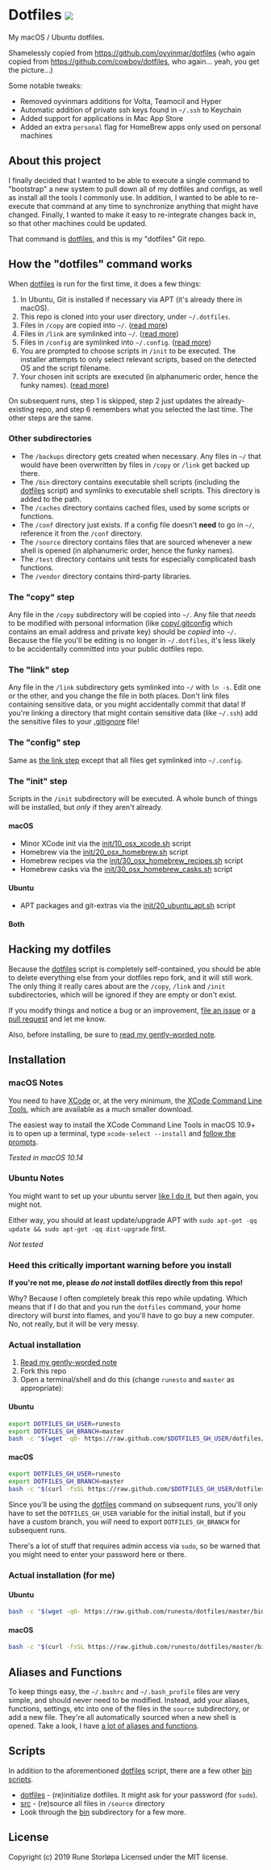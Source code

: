 # Dotfiles ![](https://github.com/runesto/dotfiles/workflows/Test%20dotfiles%20installation%20on%20mac/badge.svg)

My macOS / Ubuntu dotfiles.

Shamelessly copied from https://github.com/oyvinmar/dotfiles (who again copied from https://github.com/cowboy/dotfiles, who again... yeah, you get the picture...)

Some notable tweaks:
 - Removed oyvinmars additions for Volta, Teamocil and Hyper
 - Automatic addition of private ssh keys found in `~/.ssh` to Keychain
 - Added support for applications in Mac App Store
 - Added an extra `personal` flag for HomeBrew apps only used on personal machines

## About this project

I finally decided that I wanted to be able to execute a single command to "bootstrap" a new system to pull down all of my dotfiles and configs, as well as install all the tools I commonly use. In addition, I wanted to be able to re-execute that command at any time to synchronize anything that might have changed. Finally, I wanted to make it easy to re-integrate changes back in, so that other machines could be updated.

That command is [dotfiles][dotfiles], and this is my "dotfiles" Git repo.

[dotfiles]: bin/dotfiles

## How the "dotfiles" command works

When [dotfiles][dotfiles] is run for the first time, it does a few things:

1. In Ubuntu, Git is installed if necessary via APT (it's already there in macOS).
1. This repo is cloned into your user directory, under `~/.dotfiles`.
1. Files in `/copy` are copied into `~/`. ([read more](#the-copy-step))
1. Files in `/link` are symlinked into `~/`. ([read more](#the-link-step))
1. Files in `/config` are symlinked into `~/.config`. ([read more](#the-config-step))
1. You are prompted to choose scripts in `/init` to be executed. The installer attempts to only select relevant scripts, based on the detected OS and the script filename.
1. Your chosen init scripts are executed (in alphanumeric order, hence the funky names). ([read more](#the-init-step))

On subsequent runs, step 1 is skipped, step 2 just updates the already-existing repo, and step 6 remembers what you selected the last time. The other steps are the same.

### Other subdirectories

- The `/backups` directory gets created when necessary. Any files in `~/` that would have been overwritten by files in `/copy` or `/link` get backed up there.
- The `/bin` directory contains executable shell scripts (including the [dotfiles][dotfiles] script) and symlinks to executable shell scripts. This directory is added to the path.
- The `/caches` directory contains cached files, used by some scripts or functions.
- The `/conf` directory just exists. If a config file doesn't **need** to go in `~/`, reference it from the `/conf` directory.
- The `/source` directory contains files that are sourced whenever a new shell is opened (in alphanumeric order, hence the funky names).
- The `/test` directory contains unit tests for especially complicated bash functions.
- The `/vendor` directory contains third-party libraries.

### The "copy" step

Any file in the `/copy` subdirectory will be copied into `~/`. Any file that _needs_ to be modified with personal information (like [copy/.gitconfig](copy/.gitconfig) which contains an email address and private key) should be _copied_ into `~/`. Because the file you'll be editing is no longer in `~/.dotfiles`, it's less likely to be accidentally committed into your public dotfiles repo.

### The "link" step

Any file in the `/link` subdirectory gets symlinked into `~/` with `ln -s`. Edit one or the other, and you change the file in both places. Don't link files containing sensitive data, or you might accidentally commit that data! If you're linking a directory that might contain sensitive data (like `~/.ssh`) add the sensitive files to your [.gitignore](.gitignore) file!

### The "config" step

Same as [the link step](#the-link-step) except that all files get symlinked into `~/.config`.

### The "init" step

Scripts in the `/init` subdirectory will be executed. A whole bunch of things will be installed, but _only_ if they aren't already.

#### macOS

- Minor XCode init via the [init/10_osx_xcode.sh](init/10_osx_xcode.sh) script
- Homebrew via the [init/20_osx_homebrew.sh](init/20_osx_homebrew.sh) script
- Homebrew recipes via the [init/30_osx_homebrew_recipes.sh](init/30_osx_homebrew_recipes.sh) script
- Homebrew casks via the [init/30_osx_homebrew_casks.sh](init/30_osx_homebrew_casks.sh) script

#### Ubuntu

- APT packages and git-extras via the [init/20_ubuntu_apt.sh](init/20_ubuntu_apt.sh) script

#### Both

## Hacking my dotfiles

Because the [dotfiles][dotfiles] script is completely self-contained, you should be able to delete everything else from your dotfiles repo fork, and it will still work. The only thing it really cares about are the `/copy`, `/link` and `/init` subdirectories, which will be ignored if they are empty or don't exist.

If you modify things and notice a bug or an improvement, [file an issue](https://github.com/oyvinmar/dotfiles/issues) or [a pull request](https://github.com/oyvinmar/dotfiles/pulls) and let me know.

Also, before installing, be sure to [read my gently-worded note](#heed-this-critically-important-warning-before-you-install).

## Installation

### macOS Notes

You need to have [XCode](https://developer.apple.com/downloads/index.action?=xcode) or, at the very minimum, the [XCode Command Line Tools](https://developer.apple.com/downloads/index.action?=command%20line%20tools), which are available as a much smaller download.

The easiest way to install the XCode Command Line Tools in macOS 10.9+ is to open up a terminal, type `xcode-select --install` and [follow the prompts](http://osxdaily.com/2014/02/12/install-command-line-tools-mac-os-x/).

_Tested in macOS 10.14_

### Ubuntu Notes

You might want to set up your ubuntu server [like I do it](https://github.com/cowboy/dotfiles/wiki/ubuntu-setup), but then again, you might not.

Either way, you should at least update/upgrade APT with `sudo apt-get -qq update && sudo apt-get -qq dist-upgrade` first.

_Not tested_

### Heed this critically important warning before you install

**If you're not me, please _do not_ install dotfiles directly from this repo!**

Why? Because I often completely break this repo while updating. Which means that if I do that and you run the `dotfiles` command, your home directory will burst into flames, and you'll have to go buy a new computer. No, not really, but it will be very messy.

### Actual installation

1. [Read my gently-worded note](#heed-this-critically-important-warning-before-you-install)
1. Fork this repo
1. Open a terminal/shell and do this (change `runesto` and `master` as appropriate):

#### Ubuntu

```sh
export DOTFILES_GH_USER=runesto
export DOTFILES_GH_BRANCH=master
bash -c "$(wget -qO- https://raw.github.com/$DOTFILES_GH_USER/dotfiles/$DOTFILES_GH_BRANCH/bin/dotfiles)" && zsh
```

#### macOS

```sh
export DOTFILES_GH_USER=runesto
export DOTFILES_GH_BRANCH=master
bash -c "$(curl -fsSL https://raw.github.com/$DOTFILES_GH_USER/dotfiles/$DOTFILES_GH_BRANCH/bin/dotfiles)" && zsh
```

Since you'll be using the [dotfiles][dotfiles] command on subsequent runs, you'll only have to set the `DOTFILES_GH_USER` variable for the initial install, but if you have a custom branch, you _will_ need to export `DOTFILES_GH_BRANCH` for subsequent runs.

There's a lot of stuff that requires admin access via `sudo`, so be warned that you might need to enter your password here or there.

### Actual installation (for me)

#### Ubuntu

```sh
bash -c "$(wget -qO- https://raw.github.com/runesto/dotfiles/master/bin/dotfiles)" && source ~/.bashrc
```

#### macOS

```sh
bash -c "$(curl -fsSL https://raw.github.com/runesto/dotfiles/master/bin/dotfiles)" && source ~/.bashrc
```

## Aliases and Functions

To keep things easy, the `~/.bashrc` and `~/.bash_profile` files are very simple, and should never need to be modified. Instead, add your aliases, functions, settings, etc into one of the files in the `source` subdirectory, or add a new file. They're all automatically sourced when a new shell is opened. Take a look, I have [a lot of aliases and functions](source).

## Scripts

In addition to the aforementioned [dotfiles][dotfiles] script, there are a few other [bin scripts](bin).

- [dotfiles][dotfiles] - (re)initialize dotfiles. It might ask for your password (for `sudo`).
- [src](link/.zshrc#L7-19) - (re)source all files in `/source` directory
- Look through the [bin](bin) subdirectory for a few more.

## License

Copyright (c) 2019 Rune Storløpa
Licensed under the MIT license.
